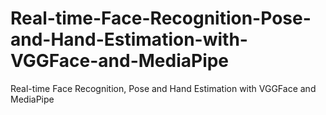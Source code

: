# Real-time-Face-Recognition-Pose-and-Hand-Estimation-with-VGGFace-and-MediaPipe
Real-time Face Recognition, Pose and Hand Estimation with VGGFace and MediaPipe
